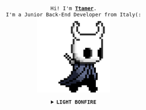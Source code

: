 <p align="center">
  <br>
  <samp>
    Hi! I'm <b><a rel="nofollow noopener noreferrer" target="_blank" href="https://tanx.dev">Ttamer</a></b>.
    <br>I'm a Junior Back-End Developer from Italy(:<br>

</samp>

  <img src="https://raw.githubusercontent.com/TanZng/TanZng/master/assets/hollor_knight3.gif" width="200"/>

</p>


<details align="center">

<summary> <b> <samp> LIGHT BONFIRE </samp></b></summary>
<samp>
 <b><h2 style="color: #fc6203">B O N F I R E &nbsp; L I T !</h2> </b>

<img src="https://raw.githubusercontent.com/TanZng/TanZng/master/assets/bonefire.gif" width="200"/>

<p align="center">
  <br>
  ### 💻 MY KNOWLEDGE: 💻 ###<br>
- GIT<br>
- Java<br>
- MySQL<br>
- Spring Boot<br>
<br>
### 👦 ABOUT ME: 👦 ###<br>
- I'm 26 years old, living in Lecce, Italy.<br>
- Studying at Develhope bootcamp.<br>
- I love RPG games and doing physical activity.<br>
  <a href="https://www.linkedin.com/in/ajay-singh-khalsa/">
  <img align="center" alt="Ajay's Linkdein" width="22px" src="https://cdn.jsdelivr.net/npm/simple-icons@v3/icons/linkedin.svg" />
</a>


</samp>
</details>
